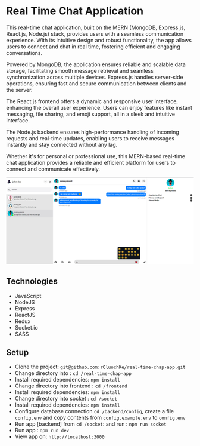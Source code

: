 # Real Time Chat Application

This real-time chat application, built on the MERN (MongoDB, Express.js, React.js, Node.js) stack, provides users with a seamless communication experience. With its intuitive design and robust functionality, the app allows users to connect and chat in real time, fostering efficient and engaging conversations.

Powered by MongoDB, the application ensures reliable and scalable data storage, facilitating smooth message retrieval and seamless synchronization across multiple devices. Express.js handles server-side operations, ensuring fast and secure communication between clients and the server.

The React.js frontend offers a dynamic and responsive user interface, enhancing the overall user experience. Users can enjoy features like instant messaging, file sharing, and emoji support, all in a sleek and intuitive interface.

The Node.js backend ensures high-performance handling of incoming requests and real-time updates, enabling users to receive messages instantly and stay connected without any lag.

Whether it's for personal or professional use, this MERN-based real-time chat application provides a reliable and efficient platform for users to connect and communicate effectively.

<p align="center">
  <img src="screenshots/Capture1.PNG" width="800" />
</p>

## Technologies

- JavaScript
- NodeJS
- Express
- ReactJS
- Redux
- Socket.io
- SASS

## Setup

- Clone the project: `git@github.com:rOluochKe/real-time-chap-app.git`
- Change directory into : `cd /real-time-chap-app`
- Install required dependencies: `npm install`
- Change directory into frontend : `cd /frontend`
- Install required dependencies: `npm install`
- Change directory into socket : `cd /socket`
- Install required dependencies: `npm install`
- Configure database connection `cd /backend/config`, create a file `config.env` and copy contents from `config.example.env` to `config.env`
- Run app [backend] from `cd /socket`: and run : `npm run socket`
- Run app : `npm run dev`
- View app on: `http://localhost:3000`
